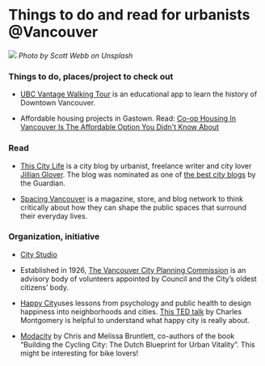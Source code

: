
# Things to do and read for urbanists @Vancouver

![](vancouver01.jpg)
*Photo by Scott Webb on Unsplash*

### Things to do, places/project to check out
- [UBC Vantage Walking Tour](https://itunes.apple.com/app/id1050472181) is an educational app to learn the history of Downtown Vancouver.

- Affordable housing projects in Gastown. 
Read: [Co-op Housing In Vancouver Is The Affordable Option You Didn't Know About](https://www.huffingtonpost.ca/2014/07/11/co-op-housing-vancouver_n_5531484.html)

### Read
- [This City Life](http://thiscitylife.tumblr.com/) is a city blog by urbanist, freelance writer and city lover [Jillian Glover](https://www.linkedin.com/in/jillian-glover-m-urb-apr-7981b98/). The blog was nominated as one of [the best city blogs](https://www.theguardian.com/cities/interactive/2014/jan/27/best-city-blogs-interactive) by the Guardian.

- [Spacing Vancouver](http://spacing.ca/vancouver/) is a magazine, store, and blog network to think critically about how they can shape the public spaces that surround their everyday lives.

### Organization, initiative

- [City Studio](https://www.citystudiovancouver.com/)

- Established in 1926, [The Vancouver City Planning Commission](http://vancouverplanning.ca/) is an advisory body of volunteers appointed by Council and the City’s oldest citizens’ body.

- [Happy City](https://thehappycity.com/s)uses lessons from psychology and public health to design happiness into neighborhoods and cities. [This TED talk](https://www.youtube.com/watch?v=7WiQUzOnA5w) by Charles Montgomery is helpful to understand what happy city is really about.

- [Modacity](http://www.modacitylife.com/) by Chris and Melissa Bruntlett, co-authors of the book “Building the Cycling City: The Dutch Blueprint for Urban Vitality”. This might be interesting for bike lovers!
